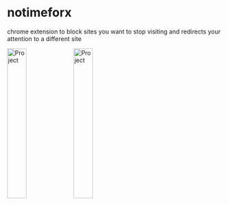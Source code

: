 # notimeforx

chrome extension to block sites you want to stop visiting and redirects your attention to a different site


<img src="https://i.ibb.co/bJSqFDR/Screenshot-2024-10-21-at-11-42-54-AM.png" alt="Project" style="width:30%;">

<img src="https://i.ibb.co/9rDLS9X/Screenshot-2024-10-18-at-2-44-51-PM.png" alt="Project" style="width:30%;">
